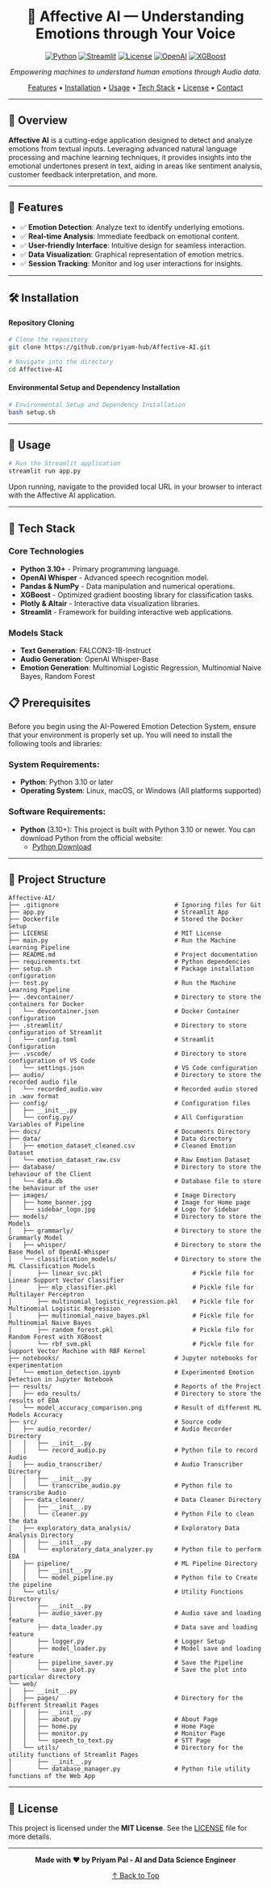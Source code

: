 <div align="center">

# 🤖 Affective AI — Understanding Emotions through Your Voice

[![Python](https://img.shields.io/badge/Python-3.9+-blue.svg)](https://www.python.org/)
[![Streamlit](https://img.shields.io/badge/Streamlit-Enabled-red)](https://streamlit.io/)
[![License](https://img.shields.io/badge/License-MIT-green.svg)](LICENSE)
[![OpenAI](https://img.shields.io/badge/OpenAI-Whisper-blue.svg)](https://openai.com/research/whisper)
[![XGBoost](https://img.shields.io/badge/XGBoost-Integrated-orange.svg)](https://xgboost.ai/)

*Empowering machines to understand human emotions through Audio data.*

[Features](#-features) • [Installation](#-installation) • [Usage](#-usage) • [Tech Stack](#-tech-stack) • [License](#-license) • [Contact](#-contact)

</div>

---

## 🌟 Overview

**Affective AI** is a cutting-edge application designed to detect and analyze emotions from textual inputs. Leveraging advanced natural language processing and machine learning techniques, it provides insights into the emotional undertones present in text, aiding in areas like sentiment analysis, customer feedback interpretation, and more.

---

## 📌 Features

- ✅ **Emotion Detection**: Analyze text to identify underlying emotions.
- ✅ **Real-time Analysis**: Immediate feedback on emotional content.
- ✅ **User-friendly Interface**: Intuitive design for seamless interaction.
- ✅ **Data Visualization**: Graphical representation of emotion metrics.
- ✅ **Session Tracking**: Monitor and log user interactions for insights.

---

## 🛠️ Installation

#### Repository Cloning

```bash
# Clone the repository
git clone https://github.com/priyam-hub/Affective-AI.git

# Navigate into the directory
cd Affective-AI
```

#### Environmental Setup and Dependency Installation

```bash
# Environmental Setup and Dependency Installation
bash setup.sh
```
---

## 🚀 Usage

```bash
# Run the Streamlit application
streamlit run app.py
```

Upon running, navigate to the provided local URL in your browser to interact with the Affective AI application.

---

## 🧠 Tech Stack

### Core Technologies
- **Python 3.10+** -  Primary programming language.
- **OpenAI Whisper** -  Advanced speech recognition model.
- **Pandas & NumPy** -  Data manipulation and numerical operations.
- **XGBoost** -  Optimized gradient boosting library for classification tasks.
- **Plotly & Altair** -  Interactive data visualization libraries.
- **Streamlit** - Framework for building interactive web applications.

### Models Stack
- **Text Generation**: FALCON3-1B-Instruct
- **Audio Generation**: OpenAI Whisper-Base
- **Emotion Generation**: Multinomial Logistic Regression, Multinomial Naive Bayes, Random Forest

## 📋 Prerequisites

Before you begin using the AI-Powered Emotion Detection System, ensure that your environment is properly set up. You will need to install the following tools and libraries:

### System Requirements:
- **Python**: Python 3.10 or later
- **Operating System**: Linux, macOS, or Windows (All platforms supported)

### Software Requirements:
- **Python** (3.10+): This project is built with Python 3.10 or newer. You can download Python from the official website:
   - [Python Download](https://www.python.org/downloads/)

---

## 📁 Project Structure

```plaintext
Affective-AI/
├── .gitignore                                # Ignoring files for Git
├── app.py                                    # Streamlit App
├── Dockerfile                                # Stored the Docker Setup
├── LICENSE                                   # MIT License
├── main.py                                   # Run the Machine Learning Pipeline
├── README.md                                 # Project documentation
├── requirements.txt                          # Python dependencies
├── setup.sh                                  # Package installation configuration
├── test.py                                   # Run the Machine Learning Pipeline
├── .devcontainer/                            # Directory to store the containers for Docker
│   └── devcontainer.json                     # Docker Container configuration
├── .streamlit/                               # Directory to store configuration of Streamlit
│   └── config.toml                           # Streamlit Configuration
├── .vscode/                                  # Directory to store configuration of VS Code
│   └── settings.json                         # VS Code configuration
├── audio/                                    # Directory to store the recorded audio file
│   └── recorded_audio.wav                    # Recorded audio stored in .wav format
├── config/                                   # Configuration files
│   ├── __init__.py                           
│   └── config.py/                            # All Configuration Variables of Pipeline
├── docs/                                     # Documents Directory
├── data/                                     # Data directory
│   ├── emotion_dataset_cleaned.csv           # Cleaned Emotion Dataset
│   └── emotion_dataset_raw.csv               # Raw Emotion Dataset
├── database/                                 # Directory to store the behaviour of the Client
│   └── data.db                               # Database file to store the behaviour of the user
├── images/                                   # Image Directory
│   ├── home_banner.jpg                       # Image for Home page
│   └── sidebar_logo.jpg                      # Logo for Sidebar
├── models/                                   # Directory to store the Models
│   ├── grammarly/                            # Directory to store the Grammarly Model
|   ├── whisper/                              # Directory to store the Base Model of OpenAI-Whisper
│   └── classification_models/                # Directory to store the ML Classification Models
│       ├── linear_svc.pkl                         # Pickle file for Linear Support Vector Classifier
│       ├── mlp_classifier.pkl                     # Pickle file for Multilayer Perceptron
│       ├── multinomial_logistic_regression.pkl    # Pickle file for Multinomial Logistic Regression
│       ├── multinomial_naive_bayes.pkl            # Pickle file for Multinomial Naive Bayes
│       ├── random_forest.pkl                      # Pickle file for Random Forest with XGBoost
│       └── rbf_svm.pkl                            # Pickle file for Support Vector Machine with RBF Kernel
├── notebooks/                                # Jupyter notebooks for experimentation
│   └── emotion_detection.ipynb               # Experimented Emotion Detection in Jupyter Notebook
├── results/                                  # Reports of the Project
│   ├── eda_results/                          # Directory to store the results of EDA
│   └── model_accuracy_comparison.png         # Result of different ML Models Accuracy
├── src/                                      # Source code
│   ├── audio_recorder/                       # Audio Recorder Directory
│   │   ├── __init__.py  
│   │   └── record_audio.py                   # Python file to record Audio                                           
│   ├── audio_transcriber/                    # Audio Transcriber Directory
│   │   ├── __init__.py   
│   │   └── transcribe_audio.py               # Python file to transcribe Audio                                      
│   ├── data_cleaner/                         # Data Cleaner Directory
│   │   ├── __init__.py                           
│   │   └── cleaner.py                        # Python File to clean the data                  
│   ├── exploratory_data_analysis/            # Exploratory Data Analysis Directory
│   │   ├── __init__.py  
│   │   └── exploratory_data_analyzer.py      # Python file to perform EDA                                              
│   ├── pipeline/                             # ML Pipeline Directory
│   │   ├── __init__.py   
│   │   └── model_pipeline.py                 # Python file to Create the pipeline                                               
│   └── utils/                                # Utility Functions Directory
│       ├── __init__.py                     
│       ├── audio_saver.py                    # Audio save and loading feature
│       ├── data_loader.py                    # Data save and loading feature
│       ├── logger.py                         # Logger Setup
│       ├── model_loader.py                   # Model save and loading feature
│       ├── pipeline_saver.py                 # Save the Pipeline
│       └── save_plot.py                      # Save the plot into particular directory       
└── web/
│   ├── __init__.py  
│   ├── pages/                                # Directory for the Different Streamlit Pages
│   │   ├── __init__.py 
│   │   ├── about.py                          # About Page
│   │   ├── home.py                           # Home Page
│   │   ├── monitor.py                        # Monitor Page
│   │   └── speech_to_text.py                 # STT Page
│   └── utils/                                # Directory for the utility functions of Streamlit Pages
│       ├── __init__.py   
│       └── database_manager.py               # Python file utility functions of the Web App
``` 

---

## 📜 License

This project is licensed under the **MIT License**. See the [LICENSE](LICENSE) file for more details.

---

<div align="center">

**Made with ❤️ by Priyam Pal - AI and Data Science Engineer**

[↑ Back to Top](#-affective-ai--understanding-emotions-through-text)

</div>